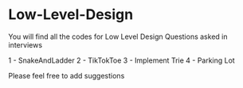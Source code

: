 # Low-Level-Design

You will find all the codes for Low Level Design Questions asked in interviews

1 - SnakeAndLadder
2 - TikTokToe
3 - Implement Trie
4 - Parking Lot

Please feel free to add suggestions

